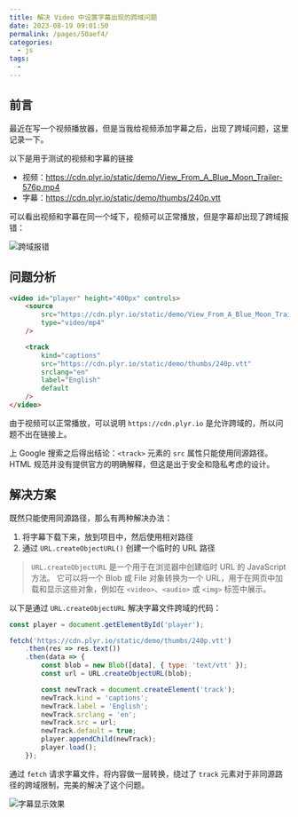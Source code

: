 ```yaml
---
title: 解决 Video 中设置字幕出现的跨域问题
date: 2023-08-19 09:01:50
permalink: /pages/50aef4/
categories: 
  - js
tags: 
  - 
---
```


## 前言
最近在写一个视频播放器，但是当我给视频添加字幕之后，出现了跨域问题，这里记录一下。

以下是用于测试的视频和字幕的链接

- 视频：https://cdn.plyr.io/static/demo/View_From_A_Blue_Moon_Trailer-576p.mp4
- 字幕：https://cdn.plyr.io/static/demo/thumbs/240p.vtt

可以看出视频和字幕在同一个域下，视频可以正常播放，但是字幕却出现了跨域报错：

![跨域报错](/images/video-track-cors_1.webp)

## 问题分析

```html
<video id="player" height="400px" controls>
	<source
		src="https://cdn.plyr.io/static/demo/View_From_A_Blue_Moon_Trailer-576p.mp4"
		type="video/mp4"
	/>

	<track
		kind="captions"
		src="https://cdn.plyr.io/static/demo/thumbs/240p.vtt"
		srclang="en"
		label="English"
		default
	/>
</video>
```

由于视频可以正常播放，可以说明 `https://cdn.plyr.io` 是允许跨域的，所以问题不出在链接上。

上 Google 搜索之后得出结论：`<track>` 元素的 `src` 属性只能使用同源路径。HTML 规范并没有提供官方的明确解释，但这是出于安全和隐私考虑的设计。

## 解决方案

既然只能使用同源路径，那么有两种解决办法：

1. 将字幕下载下来，放到项目中，然后使用相对路径
2. 通过 `URL.createObjectURL()` 创建一个临时的 URL 路径

> `URL.createObjectURL` 是一个用于在浏览器中创建临时 URL 的 JavaScript 方法。
> 它可以将一个 Blob 或 File 对象转换为一个 URL，用于在网页中加载和显示这些对象，例如在 `<video>`、`<audio>` 或 `<img>` 标签中展示。

以下是通过 `URL.createObjectURL` 解决字幕文件跨域的代码：

```js
const player = document.getElementById('player');

fetch('https://cdn.plyr.io/static/demo/thumbs/240p.vtt')
	.then(res => res.text())
	.then(data => {
		const blob = new Blob([data], { type: 'text/vtt' });
		const url = URL.createObjectURL(blob);

		const newTrack = document.createElement('track');
		newTrack.kind = 'captions';
		newTrack.label = 'English';
		newTrack.srclang = 'en';
		newTrack.src = url;
		newTrack.default = true;
		player.appendChild(newTrack);
		player.load();
	});
```

通过 `fetch` 请求字幕文件，将内容做一层转换，绕过了 `track` 元素对于非同源路径的跨域限制，完美的解决了这个问题。  

![字幕显示效果](/images/video-track-cors_2.webp)